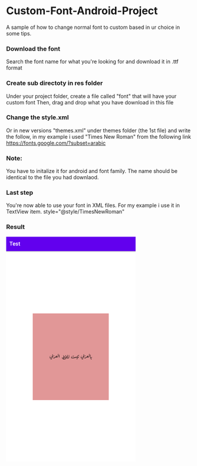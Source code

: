# Custom-Font-Android-Project
A sample of how to change normal font to custom based in ur choice in some tips.

### Download the font
Search the font name for what you're looking for and download it in .ttf format

### Create sub directoty in res folder
Under your project folder, create a file called "font" that will have your custom font
Then, drag and drop what you have download in this file

### Change the style.xml
Or in new versions "themes.xml" under themes folder (the 1st file) and write the follow, 
in my example i used "Times New Roman" from the following link https://fonts.google.com/?subset=arabic

<style name="TimesNewRoman">
        <item name="android:fontFamily">@font/times_new_roman</item>
        <item name="fontFamily">@font/times_new_roman</item>
        <item name="android:textStyle">normal</item>
    </style>
    
   ### Note:
   You have to initalize it for android and font family. The name should be identical to the file you had downlaod.
   
   ### Last step
   You're now able to use your font in XML files. For my example i use it in TextView item.
   style="@style/TimesNewRoman"
   
  ### Result
  ![alt text](https://github.com/AreejTurky/Custom-Font-Android-Project/blob/main/screenshot.png)
